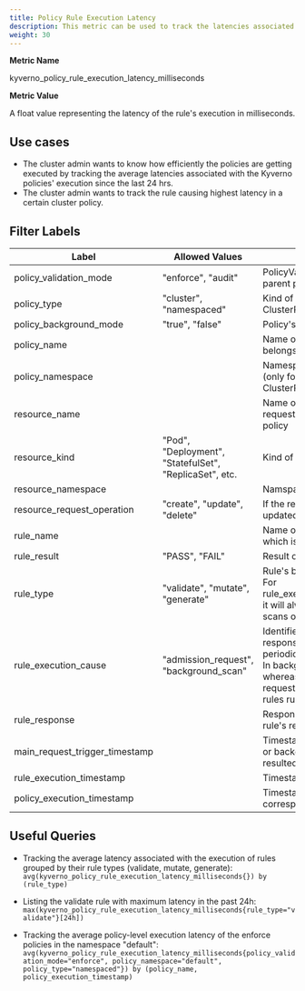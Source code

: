 ```yaml
---
title: Policy Rule Execution Latency
description: This metric can be used to track the latencies associated with the execution/processing of the individual rules whenever they evaluate incoming resource requests or execute background scans.
weight: 30
---
```


**Metric Name**

kyverno_policy_rule_execution_latency_milliseconds

**Metric Value**

A float value representing the latency of the rule's execution in milliseconds.

## Use cases

* The cluster admin wants to know how efficiently the policies are getting executed by tracking the average latencies associated with the Kyverno policies' execution since the last 24 hrs.
* The cluster admin wants to track the rule causing highest latency in a certain cluster policy.


## Filter Labels

| Label                             | Allowed Values                                         | Description                                                                                                                                                                                                                               |
| --------------------------------- | ------------------------------------------------------ | ----------------------------------------------------------------------------------------------------------------------------------------------------------------------------------------------------------------------------------------- |
| policy\_validation\_mode          | "enforce", "audit"                                     | PolicyValidationFailure action of the rule's parent policy                                                                                                                                                                               |
| policy\_type                      | "cluster", "namespaced"                                | Kind of the rule's parent policy. Kind: ClusterPolicy or Kind: Policy                                                                                                                                                                     |
| policy\_background\_mode          | "true", "false"                                        | Policy's set background mode                                                                                                                                                                                                              |
| policy\_name                      |                                                        | Name of the policy to which the rule belongs                                                                                                                                                                                              |
| policy\_namespace                 |                                                        | Namespace in which this Policy resides (only for policies with kind: Policy), For ClusterPolicies, this field will be "-"                                                                                                                 |
| resource\_name                    |                                                        | Name of the resource whose incoming request is being evaluated by the above policy                                                                                                                                                        |
| resource\_kind                    | "Pod", "Deployment", "StatefulSet", "ReplicaSet", etc. | Kind of this resource                                                                                                                                                                                                                     |
| resource\_namespace               |                                                        | Namspace in which this resource lies                                                                                                                                                                                                      |
| resource\_request\_operation      | "create", "update", "delete"                           | If the requested resource is being created, updated or deleted.                                                                                                                                                                           |
| rule\_name                        |                                                        | Name of the rule, in the above policy, which is evaluating in this situation                                                                                                                                                              |
| rule\_result                      | "PASS", "FAIL"                                         | Result of the rule's execution                                                                                                                                                                                                            |
| rule\_type                        | "validate", "mutate", "generate"                       | Rule's behaviour type.<br>For rule\_execution\_cause="background\_scan", it will always be "validate" as background scans only run validate rules                                                                                         |
| rule\_execution\_cause            | "admission\_request", "background\_scan"               | Identifies whether the rule is executing in response to an admission request or a periodic background scan.<br>In background scans, only validate rules whereas in the case of admission requests, all validate/mutate/generate rules run |
| rule\_response                    |                                                        | Response message associated with the rule's result                                                                                                                                                                                        |
| main\_request\_trigger\_timestamp |                                                        | Timestamp of the main admission request or background scan in the first place which resulted in the execution of this rule                                                                                                                |
| rule\_execution\_timestamp        |                                                        | Timestamp at which this rule got executed                                                                                                                                                                                                 |
| policy\_execution\_timestamp      |                                                        | Timestamp at which the policy corresponding to this rule got triggered.                                                                                                                                                                   |

## Useful Queries

* Tracking the average latency associated with the execution of rules grouped by their rule types (validate, mutate, generate):<br>
`avg(kyverno_policy_rule_execution_latency_milliseconds{}) by (rule_type)`

* Listing the validate rule with maximum latency in the past 24h:<br>
`max(kyverno_policy_rule_execution_latency_milliseconds{rule_type="validate"}[24h])`

* Tracking the average policy-level execution latency of the enforce policies in the namespace "default":<br>
`avg(kyverno_policy_rule_execution_latency_milliseconds{policy_validation_mode="enforce", policy_namespace="default", policy_type="namespaced"}) by (policy_name, policy_execution_timestamp)`
